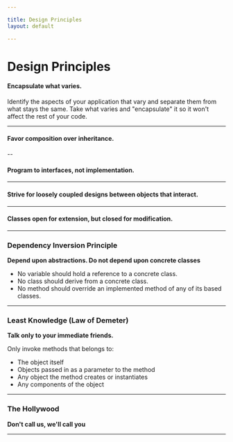 ```yaml
---

title: Design Principles
layout: default

---
```


# Design Principles

#### Encapsulate what varies.
Identify the aspects of your application that vary and separate them from what stays the same.
Take what varies and "encapsulate" it so it won't affect the rest of your code.

---

#### Favor composition over inheritance.

--

#### Program to interfaces, not implementation.

---

#### Strive for loosely coupled designs between objects that interact.

---

#### Classes open for extension, but closed for modification.

---

### Dependency Inversion Principle
**Depend upon abstractions. Do not depend upon concrete classes**
- No variable should hold a reference to a concrete class.
- No class should derive from a concrete class.
- No method should override an implemented method of any of its based classes.

---

### Least Knowledge (Law of Demeter)
**Talk only to your immediate friends.**

Only invoke methods that belongs to:
- The object itself
- Objects passed in as a parameter to the method
- Any object the method creates or instantiates
- Any components of the object


---

### The Hollywood
**Don't call us, we'll call you**

---
